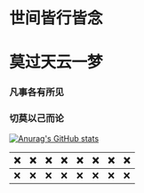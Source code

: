 
# 世间皆行皆念
# 莫过天云一梦


### 凡事各有所见
### 切莫以己而论

<!--
**renhaizhen/renhaizhen** is a ✨ _special_ ✨ repository because its `README.md` (this file) appears on your GitHub profile.

Here are some ideas to get you started:

- 🔭 I’m currently working on ...
- 🌱 I’m currently learning ...
- 👯 I’m looking to collaborate on ...
- 🤔 I’m looking for help with ...
- 💬 Ask me about ...
- 📫 How to reach me: ...
- 😄 Pronouns: ...
- ⚡ Fun fact: ...
-->
[![Anurag's GitHub stats](https://github-readme-stats.vercel.app/api?username=renhaizhen&count_private=true&theme=radical)](https://github.com/renhaizhen/github-readme-stats&count_private=true)

| ❌ | ❌ | ❌ | ❌ | ❌ | ❌ | ❌ | ❌ |
|  ----  | ----  |----  | ----  |----  | ----  |----  | ----  |
| ❌ | ❌ | ❌ | ❌ | ❌ | ❌ | ❌ | ❌ |
